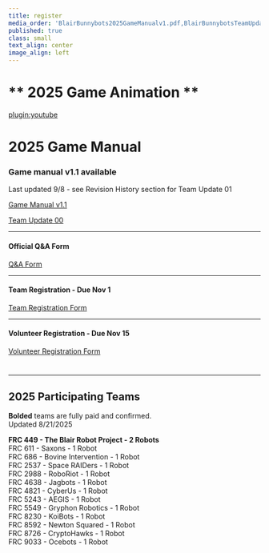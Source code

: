```yaml
---
title: register
media_order: 'BlairBunnybots2025GameManualv1.pdf,BlairBunnybotsTeamUpdate00.pdf'
published: true
class: small
text_align: center
image_align: left
---
```


# ** 2025 Game Animation **
[plugin:youtube](https://youtu.be/273OKTFke6c)
# **2025 Game Manual**
### Game manual v1.1 available
Last updated 9/8 - see Revision History section for Team Update 01

[Game Manual v1.1](https://drive.google.com/file/d/1u5bQ-05pgr6ziaXQEs8JUMoBTNO8s_fn/view?classes=nounderline,button,btn-block)

[Team Update 00](BlairBunnybotsTeamUpdate00.pdf?classes=nounderline,button,btn-block)

---
#### Official Q&A Form
[Q&A Form](https://forms.gle/4KaxYVdE7smJRrKPA?classes=nounderline,button,btn-block)

---
#### Team Registration - Due Nov 1
[Team Registration Form](https://forms.gle/dZRbyBvdmtS8w8ct7?classes=nounderline,button,btn-block)

---
#### Volunteer Registration - Due Nov 15
[Volunteer Registration Form](https://forms.gle/ggjPXdA8v4UwU4Ao6?classes=nounderline,button,btn-block)
# 
---
## **2025 Participating Teams**
**Bolded** teams are fully paid and confirmed. <br>
Updated 8/21/2025 <br>

**FRC 449 - The Blair Robot Project - 2 Robots** <br>
FRC 611 - Saxons - 1 Robot <br>
FRC 686 - Bovine Intervention - 1 Robot <br>
FRC 2537 - Space RAIDers - 1 Robot <br>
FRC 2988 - RoboRiot - 1 Robot <br>
FRC 4638 - Jagbots - 1 Robot <br>
FRC 4821 - CyberUs - 1 Robot <br>
FRC 5243 - AEGIS - 1 Robot <br>
FRC 5549 - Gryphon Robotics - 1 Robot <br>
FRC 8230 - KoiBots - 1 Robot <br>
FRC 8592 - Newton Squared - 1 Robot <br>
FRC 8726 - CryptoHawks - 1 Robot <br>
FRC 9033 - Ocebots - 1 Robot
